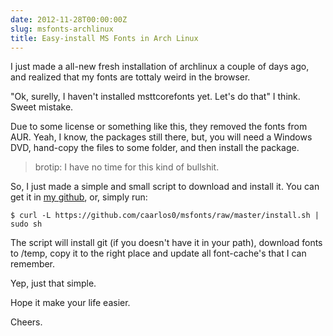 ```yaml
---
date: 2012-11-28T00:00:00Z
slug: msfonts-archlinux
title: Easy-install MS Fonts in Arch Linux
---
```


I just made a all-new fresh installation of archlinux a couple of days ago, and realized that my fonts are tottaly weird in the browser.

"Ok, surelly, I haven't installed msttcorefonts yet. Let's do that" I think. Sweet mistake.

Due to some license or something like this, they removed the fonts from AUR. Yeah, I know, the packages still there, but, you will need a Windows DVD, hand-copy the files to some folder, and then install the package.

> brotip: I have no time for this kind of bullshit.

So, I just made a simple and small script to download and install it. You can get it in [my github](http://github.com/caarlos0/msfonts), or, simply run:

```console
$ curl -L https://github.com/caarlos0/msfonts/raw/master/install.sh | sudo sh
```

The script will install git (if you doesn't have it in your path), download fonts to /temp, copy it to the right place and update all font-cache's that I can remember.

Yep, just that simple.

Hope it make your life easier.

Cheers.
